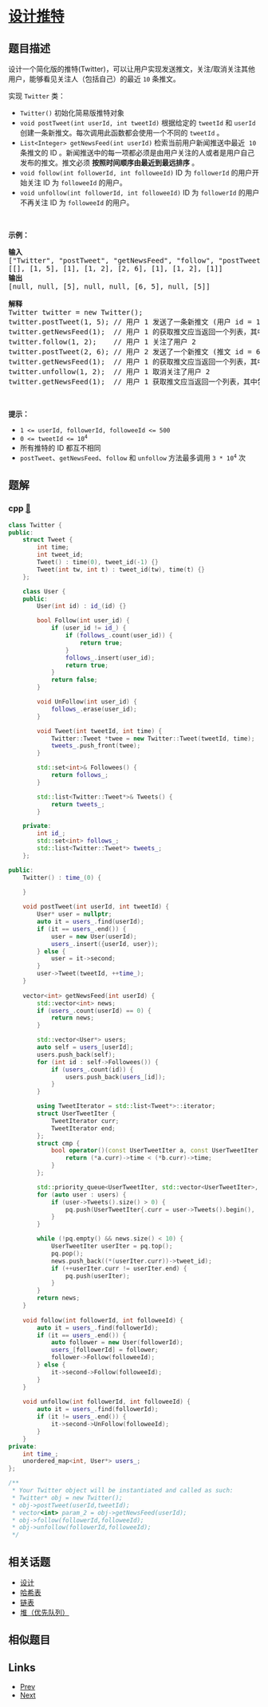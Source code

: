 
# [设计推特](https://leetcode-cn.com/problems/design-twitter)

## 题目描述

<p>设计一个简化版的推特(Twitter)，可以让用户实现发送推文，关注/取消关注其他用户，能够看见关注人（包括自己）的最近 <code>10</code> 条推文。</p>

<p>实现 <code>Twitter</code> 类：</p>

<ul>
	<li><code>Twitter()</code> 初始化简易版推特对象</li>
	<li><code>void postTweet(int userId, int tweetId)</code> 根据给定的 <code>tweetId</code> 和 <code>userId</code> 创建一条新推文。每次调用此函数都会使用一个不同的 <code>tweetId</code> 。</li>
	<li><code>List&lt;Integer&gt; getNewsFeed(int userId)</code> 检索当前用户新闻推送中最近&nbsp; <code>10</code> 条推文的 ID 。新闻推送中的每一项都必须是由用户关注的人或者是用户自己发布的推文。推文必须 <strong>按照时间顺序由最近到最远排序</strong> 。</li>
	<li><code>void follow(int followerId, int followeeId)</code> ID 为 <code>followerId</code> 的用户开始关注 ID 为 <code>followeeId</code> 的用户。</li>
	<li><code>void unfollow(int followerId, int followeeId)</code> ID 为 <code>followerId</code> 的用户不再关注 ID 为 <code>followeeId</code> 的用户。</li>
</ul>

<p>&nbsp;</p>

<p><strong>示例：</strong></p>

<pre>
<strong>输入</strong>
["Twitter", "postTweet", "getNewsFeed", "follow", "postTweet", "getNewsFeed", "unfollow", "getNewsFeed"]
[[], [1, 5], [1], [1, 2], [2, 6], [1], [1, 2], [1]]
<strong>输出</strong>
[null, null, [5], null, null, [6, 5], null, [5]]

<strong>解释</strong>
Twitter twitter = new Twitter();
twitter.postTweet(1, 5); // 用户 1 发送了一条新推文 (用户 id = 1, 推文 id = 5)
twitter.getNewsFeed(1);  // 用户 1 的获取推文应当返回一个列表，其中包含一个 id 为 5 的推文
twitter.follow(1, 2);    // 用户 1 关注了用户 2
twitter.postTweet(2, 6); // 用户 2 发送了一个新推文 (推文 id = 6)
twitter.getNewsFeed(1);  // 用户 1 的获取推文应当返回一个列表，其中包含两个推文，id 分别为 -&gt; [6, 5] 。推文 id 6 应当在推文 id 5 之前，因为它是在 5 之后发送的
twitter.unfollow(1, 2);  // 用户 1 取消关注了用户 2
twitter.getNewsFeed(1);  // 用户 1 获取推文应当返回一个列表，其中包含一个 id 为 5 的推文。因为用户 1 已经不再关注用户 2</pre>

<p>&nbsp;</p>

<p><strong>提示：</strong></p>

<ul>
	<li><code>1 &lt;= userId, followerId, followeeId &lt;= 500</code></li>
	<li><code>0 &lt;= tweetId &lt;= 10<sup>4</sup></code></li>
	<li>所有推特的 ID 都互不相同</li>
	<li><code>postTweet</code>、<code>getNewsFeed</code>、<code>follow</code> 和 <code>unfollow</code> 方法最多调用 <code>3 * 10<sup>4</sup></code> 次</li>
</ul>


## 题解

### cpp [🔗](design-twitter.cpp) 
```cpp
class Twitter {
public:
    struct Tweet {
        int time;
        int tweet_id;
        Tweet() : time(0), tweet_id(-1) {}
        Tweet(int tw, int t) : tweet_id(tw), time(t) {}
    };

    class User {
    public:
        User(int id) : id_(id) {}

        bool Follow(int user_id) {
            if (user_id != id_) {
                if (follows_.count(user_id)) {
                    return true;
                }
                follows_.insert(user_id);
                return true;
            }
            return false;
        }

        void UnFollow(int user_id) {
            follows_.erase(user_id);
        }

        void Tweet(int tweetId, int time) {
            Twitter::Tweet *twee = new Twitter::Tweet(tweetId, time);
            tweets_.push_front(twee);
        }

        std::set<int>& Followees() {
            return follows_;
        }

        std::list<Twitter::Tweet*>& Tweets() {
            return tweets_;
        }

    private:
        int id_;
        std::set<int> follows_;
        std::list<Twitter::Tweet*> tweets_;
    };

public:
    Twitter() : time_(0) {

    }
    
    void postTweet(int userId, int tweetId) {
        User* user = nullptr;
        auto it = users_.find(userId);
        if (it == users_.end()) {
            user = new User(userId);
            users_.insert({userId, user});
        } else {
            user = it->second;
        }
        user->Tweet(tweetId, ++time_);
    }
    
    vector<int> getNewsFeed(int userId) {
        std::vector<int> news;
        if (users_.count(userId) == 0) {
            return news;
        }

        std::vector<User*> users;
        auto self = users_[userId];
        users.push_back(self);
        for (int id : self->Followees()) {
            if (users_.count(id)) {
                users.push_back(users_[id]);
            }
        }

        using TweetIterator = std::list<Tweet*>::iterator;
        struct UserTweetIter {
            TweetIterator curr;
            TweetIterator end;
        };
        struct cmp {
            bool operator()(const UserTweetIter a, const UserTweetIter b) {
                return (*a.curr)->time < (*b.curr)->time;
            }
        };

        std::priority_queue<UserTweetIter, std::vector<UserTweetIter>, cmp> pq;
        for (auto user : users) {
            if (user->Tweets().size() > 0) {
                pq.push(UserTweetIter{.curr = user->Tweets().begin(), .end = user->Tweets().end()});
            }
        }

        while (!pq.empty() && news.size() < 10) {
            UserTweetIter userIter = pq.top();
            pq.pop();
            news.push_back((*(userIter.curr))->tweet_id);
            if (++userIter.curr != userIter.end) {
                pq.push(userIter);
            }
        }
        return news;
    }
    
    void follow(int followerId, int followeeId) {
        auto it = users_.find(followerId);
        if (it == users_.end()) {
            auto follower = new User(followerId);
            users_[followerId] = follower;
            follower->Follow(followeeId); 
        } else {
            it->second->Follow(followeeId);
        }
    }
    
    void unfollow(int followerId, int followeeId) {
        auto it = users_.find(followerId);
        if (it != users_.end()) {
            it->second->UnFollow(followeeId);
        }
    }
private:
    int time_;
    unordered_map<int, User*> users_;
};

/**
 * Your Twitter object will be instantiated and called as such:
 * Twitter* obj = new Twitter();
 * obj->postTweet(userId,tweetId);
 * vector<int> param_2 = obj->getNewsFeed(userId);
 * obj->follow(followerId,followeeId);
 * obj->unfollow(followerId,followeeId);
 */
```


## 相关话题

- [设计](https://leetcode-cn.com/tag/design) 
- [哈希表](https://leetcode-cn.com/tag/hash-table) 
- [链表](https://leetcode-cn.com/tag/linked-list) 
- [堆（优先队列）](https://leetcode-cn.com/tag/heap-priority-queue) 


## 相似题目



## Links

- [Prev](../intersection-of-two-arrays-ii/README.md) 
- [Next](../valid-perfect-square/README.md) 

